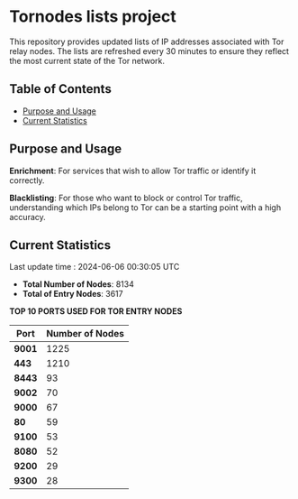 # Tornodes lists project

This repository provides updated lists of IP addresses associated with Tor relay nodes. The lists are refreshed every 30 minutes to ensure they reflect the most current state of the Tor network.

## Table of Contents

- [Purpose and Usage](#purpose-and-usage)
- [Current Statistics](#current-statistics)


## Purpose and Usage

**Enrichment**: For services that wish to allow Tor traffic or identify it correctly.

**Blacklisting**: For those who want to block or control Tor traffic, understanding which IPs belong to Tor can be a starting point with a high accuracy.

## Current Statistics

Last update time : 2024-06-06 00:30:05 UTC

- **Total Number of Nodes**: 8134
- **Total of Entry Nodes**: 3617

**TOP 10 PORTS USED FOR TOR ENTRY NODES**

| **Port** | **Number of Nodes** |
|------|-----------------|
| **9001**   | 1225  |
| **443**   | 1210  |
| **8443**   | 93  |
| **9002**   | 70  |
| **9000**   | 67  |
| **80**   | 59  |
| **9100**   | 53  |
| **8080**   | 52  |
| **9200**   | 29  |
| **9300**   | 28  |

